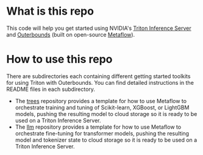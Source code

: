 # What is this repo

This code will help you get started using NVIDIA's [Triton Inference Server](https://developer.nvidia.com/triton-inference-server) and [Outerbounds](https://outerbounds.com/platform) (built on open-source [Metaflow](https://docs.metaflow.org/)).

# How to use this repo

There are subdirectories each containing different getting started toolkits for using Triton with Outerbounds. You can find detailed instructions in the README files in each subdirectory.
- The [trees](./trees) repository provides a template for how to use Metaflow to orchestrate training and tuning of Scikit-learn, XGBoost, or LightGBM models, pushing the resulting model to cloud storage so it is ready to be used on a Triton Inference Server.
- The [llm](./llm) repository provides a template for how to use Metaflow to orchestrate fine-tuning for transformer models, pushing the resulting model and tokenizer state to cloud storage so it is ready to be used on a Triton Inference Server. 